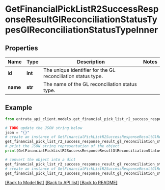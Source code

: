# GetFinancialPickListR2SuccessResponseResultGlReconciliationStatusTypesGlReconciliationStatusTypeInner


## Properties

Name | Type | Description | Notes
------------ | ------------- | ------------- | -------------
**id** | **int** | The unique identifier for the GL reconciliation status type. | 
**name** | **str** | The name of the GL reconciliation status type. | 

## Example

```python
from entrata_api_client.models.get_financial_pick_list_r2_success_response_result_gl_reconciliation_status_types_gl_reconciliation_status_type_inner import GetFinancialPickListR2SuccessResponseResultGlReconciliationStatusTypesGlReconciliationStatusTypeInner

# TODO update the JSON string below
json = "{}"
# create an instance of GetFinancialPickListR2SuccessResponseResultGlReconciliationStatusTypesGlReconciliationStatusTypeInner from a JSON string
get_financial_pick_list_r2_success_response_result_gl_reconciliation_status_types_gl_reconciliation_status_type_inner_instance = GetFinancialPickListR2SuccessResponseResultGlReconciliationStatusTypesGlReconciliationStatusTypeInner.from_json(json)
# print the JSON string representation of the object
print(GetFinancialPickListR2SuccessResponseResultGlReconciliationStatusTypesGlReconciliationStatusTypeInner.to_json())

# convert the object into a dict
get_financial_pick_list_r2_success_response_result_gl_reconciliation_status_types_gl_reconciliation_status_type_inner_dict = get_financial_pick_list_r2_success_response_result_gl_reconciliation_status_types_gl_reconciliation_status_type_inner_instance.to_dict()
# create an instance of GetFinancialPickListR2SuccessResponseResultGlReconciliationStatusTypesGlReconciliationStatusTypeInner from a dict
get_financial_pick_list_r2_success_response_result_gl_reconciliation_status_types_gl_reconciliation_status_type_inner_from_dict = GetFinancialPickListR2SuccessResponseResultGlReconciliationStatusTypesGlReconciliationStatusTypeInner.from_dict(get_financial_pick_list_r2_success_response_result_gl_reconciliation_status_types_gl_reconciliation_status_type_inner_dict)
```
[[Back to Model list]](../README.md#documentation-for-models) [[Back to API list]](../README.md#documentation-for-api-endpoints) [[Back to README]](../README.md)


